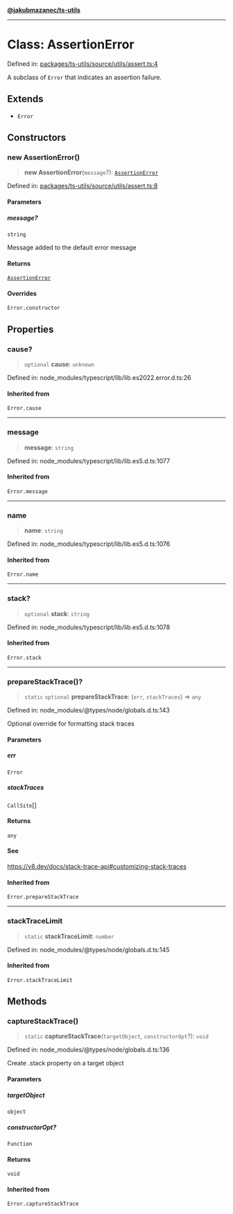 [**@jakubmazanec/ts-utils**](../README.md)

---

# Class: AssertionError

Defined in:
[packages/ts-utils/source/utils/assert.ts:4](https://github.com/jakubmazanec/tools/blob/f779e75b9ef98389e12e52575295bd1ef364daca/packages/ts-utils/source/utils/assert.ts#L4)

A subclass of `Error` that indicates an assertion failure.

## Extends

- `Error`

## Constructors

### new AssertionError()

> **new AssertionError**(`message`?): [`AssertionError`](AssertionError.md)

Defined in:
[packages/ts-utils/source/utils/assert.ts:8](https://github.com/jakubmazanec/tools/blob/f779e75b9ef98389e12e52575295bd1ef364daca/packages/ts-utils/source/utils/assert.ts#L8)

#### Parameters

##### message?

`string`

Message added to the default error message

#### Returns

[`AssertionError`](AssertionError.md)

#### Overrides

`Error.constructor`

## Properties

### cause?

> `optional` **cause**: `unknown`

Defined in: node_modules/typescript/lib/lib.es2022.error.d.ts:26

#### Inherited from

`Error.cause`

---

### message

> **message**: `string`

Defined in: node_modules/typescript/lib/lib.es5.d.ts:1077

#### Inherited from

`Error.message`

---

### name

> **name**: `string`

Defined in: node_modules/typescript/lib/lib.es5.d.ts:1076

#### Inherited from

`Error.name`

---

### stack?

> `optional` **stack**: `string`

Defined in: node_modules/typescript/lib/lib.es5.d.ts:1078

#### Inherited from

`Error.stack`

---

### prepareStackTrace()?

> `static` `optional` **prepareStackTrace**: (`err`, `stackTraces`) => `any`

Defined in: node_modules/@types/node/globals.d.ts:143

Optional override for formatting stack traces

#### Parameters

##### err

`Error`

##### stackTraces

`CallSite`[]

#### Returns

`any`

#### See

https://v8.dev/docs/stack-trace-api#customizing-stack-traces

#### Inherited from

`Error.prepareStackTrace`

---

### stackTraceLimit

> `static` **stackTraceLimit**: `number`

Defined in: node_modules/@types/node/globals.d.ts:145

#### Inherited from

`Error.stackTraceLimit`

## Methods

### captureStackTrace()

> `static` **captureStackTrace**(`targetObject`, `constructorOpt`?): `void`

Defined in: node_modules/@types/node/globals.d.ts:136

Create .stack property on a target object

#### Parameters

##### targetObject

`object`

##### constructorOpt?

`Function`

#### Returns

`void`

#### Inherited from

`Error.captureStackTrace`
